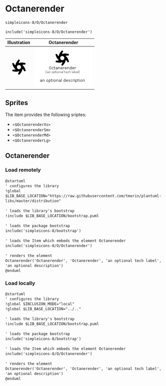 # Octanerender


```text
simpleicons-8/O/Octanerender
```

```text
include('simpleicons-8/O/Octanerender')
```



| Illustration | Octanerender |
| :---: | :---: |
| ![illustration for Illustration](../../simpleicons-8/O/Octanerender.png) | ![illustration for Octanerender](../../simpleicons-8/O/Octanerender.Local.png) |



## Sprites
The item provides the following sriptes:

- `<$OctanerenderXs>`
- `<$OctanerenderSm>`
- `<$OctanerenderMd>`
- `<$OctanerenderLg>`





## Octanerender

### Load remotely
```plantuml
@startuml
' configures the library
!global $LIB_BASE_LOCATION="https://raw.githubusercontent.com/tmorin/plantuml-libs/master/distribution"

' loads the library's bootstrap
!include $LIB_BASE_LOCATION/bootstrap.puml

' loads the package bootstrap
include('simpleicons-8/bootstrap')

' loads the Item which embeds the element Octanerender
include('simpleicons-8/O/Octanerender')

' renders the element
Octanerender('Octanerender', 'Octanerender', 'an optional tech label', 'an optional description')
@enduml
```

### Load locally
```plantuml
@startuml
' configures the library
!global $INCLUSION_MODE="local"
!global $LIB_BASE_LOCATION="../.."

' loads the library's bootstrap
!include $LIB_BASE_LOCATION/bootstrap.puml

' loads the package bootstrap
include('simpleicons-8/bootstrap')

' loads the Item which embeds the element Octanerender
include('simpleicons-8/O/Octanerender')

' renders the element
Octanerender('Octanerender', 'Octanerender', 'an optional tech label', 'an optional description')
@enduml
```

